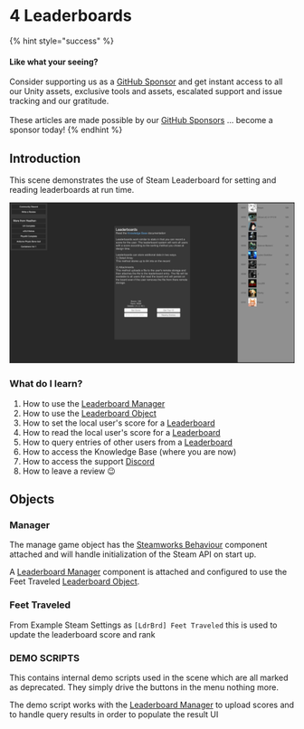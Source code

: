 # 4 Leaderboards

{% hint style="success" %}
#### Like what your seeing?

Consider supporting us as a [GitHub Sponsor](../../../../company/concepts/become-a-sponsor.md) and get instant access to all our Unity assets, exclusive tools and assets, escalated support and issue tracking and our gratitude.\
\
These articles are made possible by our [GitHub Sponsors](https://github.com/sponsors/heathen-engineering) ... become a sponsor today!
{% endhint %}

## Introduction&#x20;

This scene demonstrates the use of Steam Leaderboard for setting and reading leaderboards at run time.

![](<../../../../.gitbook/assets/image (159) (1).png>)

### What do I learn?

1. How to use the [Leaderboard Manager](../../components/leaderboard-manager.md)
2. How to use the [Leaderboard Object](../../objects/leaderboard.md)
3. How to set the local user's score for a [Leaderboard](../../objects/leaderboard.md)
4. How to read the local user's score for a [Leaderboard](../../objects/leaderboard.md)
5. How to query entries of other users from a [Leaderboard](../../objects/leaderboard.md)
6. How to access the Knowledge Base (where you are now)
7. How to access the support [Discord ](https://discord.gg/6X3xrRc)
8. How to leave a review 😉

## Objects

### Manager

The manage game object has the [Steamworks Behaviour](../../components/steamworks-behaviour.md) component attached and will handle initialization of the Steam API on start up.

A [Leaderboard Manager](../../components/leaderboard-manager.md) component is attached and configured to use the Feet Traveled [Leaderboard Object](../../objects/leaderboard.md).

### Feet Traveled

From Example Steam Settings as `[LdrBrd] Feet Traveled` this is used to update the leaderboard score and rank

### DEMO SCRIPTS

This contains internal demo scripts used in the scene which are all marked as deprecated. They simply drive the buttons in the menu nothing more.

The demo script works with the [Leaderboard Manager](../../components/leaderboard-manager.md) to upload scores and to handle query results in order to populate the result UI
